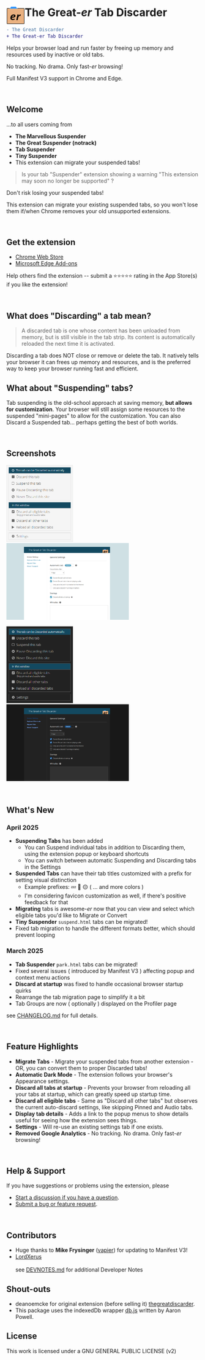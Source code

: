 # <img src="./src/img/icon48.png" align="left" /> The Great-*er* Tab Discarder
```diff
- The Great Discarder
+ The Great-er Tab Discarder
```

Helps your browser load and run faster by freeing up memory and resources used by inactive or old tabs.

No tracking.  No drama.  Only fast-*er* browsing!

Full Manifest V3 support in Chrome and Edge.

<br>

## Welcome
...to all users coming from
- **The Marvellous Suspender**
- **The Great Suspender (notrack)**
- **Tab Suspender**
- **Tiny Suspender**
- This extension can migrate your suspended tabs!

> Is your tab "Suspender" extension showing a warning "This extension may soon no longer be supported" ?<br>

Don't risk losing your suspended tabs!

This extension can migrate your existing suspended tabs,
so you won't lose them if/when Chrome removes your old unsupported extensions.

<br>

## Get the extension

- [Chrome Web Store](https://chromewebstore.google.com/detail/the-great-er-tab-discarder/plpkmjcnhhnpkblimgenmdhghfgghdpp)
- [Microsoft Edge Add-ons](https://microsoftedge.microsoft.com/addons/detail/the-greater-tab-discarder/lieejiddoadedggjdkgeellgeeibbnai)

Help others find the extension -- submit a ⭐⭐⭐⭐⭐ rating in the App Store(s) if you like the extension!

<br>

## What does "Discarding" a tab mean?
> A discarded tab is one whose content has been unloaded from memory, but is still visible in the tab strip.
> Its content is automatically reloaded the next time it is activated.

Discarding a tab does NOT close or remove or delete the tab.
It natively tells your browser it can frees up memory and resources, and is the preferred way to keep your browser running fast and efficient.

## What about "Suspending" tabs?
Tab suspending is the old-school approach at saving memory, **but allows for customization**.
Your browser will still assign some resources to the suspended "mini-pages" to allow for the customization.
You can also Discard a Suspended tab...  perhaps getting the best of both worlds.

<br>

## Screenshots
<img src="./screenshots/Popup Light.png" height="200" /> &nbsp;
<img src="./screenshots/Options Light.png" height="200" /> &nbsp;

<img src="./screenshots/Popup Dark.png" height="200" /> &nbsp;
<img src="./screenshots/Options Dark.png" height="200" /> &nbsp;

<br>

## What's New

### April 2025
- **Suspending Tabs** has been added
  - You can Suspend individual tabs in addition to Discarding them, using the extension popup or keyboard shortcuts
  - You can switch between automatic Suspending and Discarding tabs in the Settings
- **Suspended Tabs** can have their tab titles customized with a prefix for setting visual distinction
  - Example prefixes: 💤 🔴 🟡 ( ... and more colors )
  - I'm considering favicon customization as well, if there's positive feedback for that
- **Migrating** tabs is awesome-*er* now that you can view and select which eligible tabs you'd like to Migrate or Convert
- **Tiny Suspender** `suspend.html` tabs can be migrated!
- Fixed tab migration to handle the different formats better, which should prevent looping

### March 2025
- **Tab Suspender** `park.html` tabs can be migrated!
- Fixed several issues ( introduced by Manifest V3 ) affecting popup and context menu actions
- **Discard at startup** was fixed to handle occasional browser startup quirks
- Rearrange the tab migration page to simplify it a bit
- Tab Groups are now ( optionally ) displayed on the Profiler page

see [CHANGELOG.md](./CHANGELOG.md) for full details.

<br>

## Feature Highlights
- **Migrate Tabs** - Migrate your suspended tabs from another extension - OR, you can convert them to proper Discarded tabs!
- **Automatic Dark Mode** - The extension follows your browser's Appearance settings.
- **Discard all tabs at startup** - Prevents your browser from reloading all your tabs at startup, which can greatly speed up startup time.
- **Discard all eligible tabs** - Same as "Discard all other tabs" but observes the current auto-discard settings, like skipping Pinned and Audio tabs.
- **Display tab details** - Adds a link to the popup menus to show details useful for seeing how the extension sees things.
- **Settings** - Will re-use an existing settings tab if one exists.
- **Removed Google Analytics** - No tracking. No drama. Only fast-*er* browsing!

<br>

## Help & Support

If you have suggestions or problems using the extension, please
- [Start a discussion if you have a question](https://github.com/rkodey/the-great-er-discarder-er/discussions).
- [Submit a bug or feature request](https://github.com/rkodey/the-great-er-discarder-er/issues).

<br>

## Contributors
- Huge thanks to **Mike Frysinger** ([vapier](https://github.com/vapier)) for updating to Manifest V3!
- [LordXerus](https://github.com/LordXerus)
  <br><br>see [DEVNOTES.md](./DEVNOTES.md) for additional Developer Notes

## Shout-outs
- deanoemcke for original extension (before selling it) [thegreatdiscarder](https://github.com/deanoemcke/).
- This package uses the indexedDb wrapper [db.js](https://github.com/aaronpowell/db.js) written by Aaron Powell.

## License

This work is licensed under a GNU GENERAL PUBLIC LICENSE (v2)
